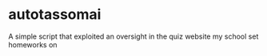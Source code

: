 # autotassomai
A simple script that exploited an oversight in the quiz website my school set homeworks on
